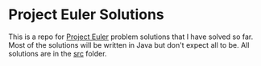 # Project Euler Solutions

This is a repo for [Project Euler](https://projecteuler.net/) problem solutions that I have solved so far. Most of the solutions will be written in Java but don't expect all to be. All solutions are in the [src](https://github.com/fadelakin/ProjectEulerSolutions/tree/master/src) folder. 